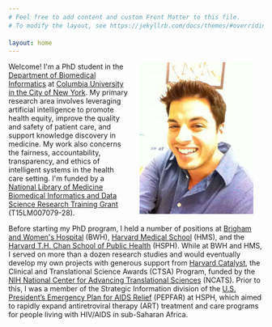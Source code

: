 ```yaml
---
# Feel free to add content and custom Front Matter to this file.
# To modify the layout, see https://jekyllrb.com/docs/themes/#overriding-theme-defaults

layout: home
---
```

<img style="float:right" src="/assets/img/bright.jpg" height="300"  color="gray" hspace="20"/>

Welcome! I'm a PhD student in the <a href="https://www.dbmi.columbia.edu/" target="_blank">Department of Biomedical Informatics</a> at <a href="https://www.columbia.edu/" target="_blank">Columbia University in the City of New York</a>. My primary research area involves leveraging artificial intelligence to promote health equity, improve the quality and safety of patient care, and support knowledge discovery in medicine. My work also concerns the fairness, accountability, transparency, and ethics of intelligent systems in the health care setting. I'm funded by a <a href="https://www.nlm.nih.gov/ep/GrantTrainInstitute.html" target="_blank">National Library of Medicine Biomedical Informatics and Data Science Research Training Grant</a> (T15LM007079-28).

Before starting my PhD program, I held a number of positions at <a href="https://www.brighamandwomens.org" target="_blank">Brigham and Women's Hospital</a> (BWH), <a href="https://hms.harvard.edu/" target="_blank">Harvard Medical School</a> (HMS), and the <a href="https://www.hsph.harvard.edu/" target="_blank">Harvard T.H. Chan School of Public Health</a> (HSPH). While at BWH and HMS, I served on more than a dozen research studies and would eventually develop my own projects with generous support from <a href="https://catalyst.harvard.edu/" target="_blank">Harvard Catalyst</a>, the Clinical and Translational Science Awards (CTSA) Program, funded by the <a href="https://ncats.nih.gov/" target="_blank">NIH National Center for Advancing Translational Sciences</a> (NCATS). Prior to this, I was a member of the Strategic Information division of the <a href="https://www.state.gov/pepfar/" target="_blank">U.S. President’s Emergency Plan for AIDS Relief</a> (PEPFAR) at HSPH, which aimed to rapidly expand antiretroviral therapy (ART) treatment and care programs for people living with HIV/AIDS in sub-Saharan Africa.


